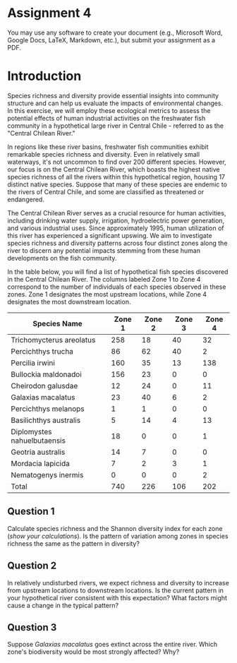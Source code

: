 # Assignment 4
You may use any software to create your document (e.g., Microsoft Word, Google Docs, LaTeX, Markdown, etc.), but submit your assignment as a PDF.

# Introduction
Species richness and diversity provide essential insights into community structure and can help us evaluate the impacts of environmental changes. In this exercise, we will employ these ecological metrics to assess the potential effects of human industrial activities on the freshwater fish community in a hypothetical large river in Central Chile - referred to as the "Central Chilean River."

In regions like these river basins, freshwater fish communities exhibit remarkable species richness and diversity. Even in relatively small waterways, it's not uncommon to find over 200 different species. However, our focus is on the Central Chilean River, which boasts the highest native species richness of all the rivers within this hypothetical region, housing 17 distinct native species. Suppose that many of these species are endemic to the rivers of Central Chile, and some are classified as threatened or endangered.

The Central Chilean River serves as a crucial resource for human activities, including drinking water supply, irrigation, hydroelectric power generation, and various industrial uses. Since approximately 1995, human utilization of this river has experienced a significant upswing. We aim to investigate species richness and diversity patterns across four distinct zones along the river to discern any potential impacts stemming from these human developments on the fish community.

In the table below, you will find a list of hypothetical fish species discovered in the Central Chilean River. The columns labeled Zone 1 to Zone 4 correspond to the number of individuals of each species observed in these zones. Zone 1 designates the most upstream locations, while Zone 4 designates the most downstream location.

|   Species Name                 |   Zone 1  |   Zone 2  |   Zone 3  |   Zone 4  |
|--------------------------------|-----------|-----------|-----------|-----------|
|   Trichomycterus areolatus     |   258     |   18      |   40      |   32      |
|   Percichthys trucha           |   86      |   62      |   40      |   2       |
|   Percilia irwini              |   160     |   35      |   13      |   138     |
|   Bullockia maldonadoi         |   156     |   23      |   0       |   0       |
|   Cheirodon galusdae           |   12      |   24      |   0       |   11      |
|   Galaxias macalatus           |   23      |   40      |   6       |   2       |
|   Percichthys melanops         |   1       |   1       |   0       |   0       |
|   Basilichthys australis       |   5       |   14      |   4       |   13      |
|   Diplomystes nahuelbutaensis  |   18      |   0       |   0       |   1       |
|   Geotria australis            |   14      |   7       |   0       |   0       |
|   Mordacia lapicida            |   7       |   2       |   3       |   1       |
|   Nematogenys inermis          |   0       |   0       |   0       |   2       |
|   Total                        |   740     |   226     |   106     |   202     |

## Question 1
Calculate species richness and the Shannon diversity index for each zone (*show your calculations*). Is the pattern of variation among zones in species richness the same as the pattern in diversity?

## Question 2
In relatively undisturbed rivers, we expect richness and diversity to increase from upstream locations to downstream locations. Is the current pattern in your hypothetical river consistent with this expectation? What factors might cause a change in the typical pattern?

## Question 3
Suppose *Galaxias macalatus* goes extinct across the entire river. Which zone's biodiversity would be most strongly affected? Why?
